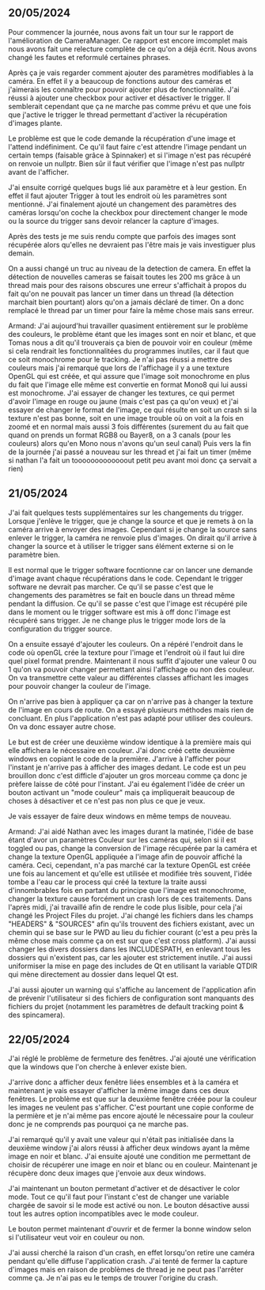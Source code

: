 ## 20/05/2024

Pour commencer la journée, nous avons fait un tour sur le rapport de l'amélioration de CameraManager. Ce rapport est encore imcomplet mais nous avons fait une relecture complète de ce qu'on a déjà écrit. Nous avons changé les fautes et reformulé certaines phrases.

Après ça je vais regarder comment ajouter des paramètres modifiables à la caméra. En effet il y a beaucoup de fonctions autour des caméras et j'aimerais les connaître pour pouvoir ajouter plus de fonctionnalité. J'ai réussi à ajouter une checkbox pour activer et désactiver le trigger. Il semblerait cependant que ça ne marche pas comme prévu et que une fois que j'active le trigger le thread permettant d'activer la récupération d'images plante.  

Le problème est que le code demande la récupération d'une image et l'attend indéfiniment. Ce qu'il faut faire c'est attendre l'image pendant un certain temps (faisable grâce à Spinnaker) et si l'image n'est pas récupéré on renvoie un nullptr. Bien sûr il faut vérifier que l'image n'est pas nullptr avant de l'afficher.  

J'ai ensuite corrigé quelques bugs lié aux paramètre et à leur gestion. En effet il faut ajouter Trigger à tout les endroit où les paramètres sont mentionné. J'ai finalement ajouté un changement des paramètres des caméras lorsqu'on coche la checkbox pour directement changer le mode ou la source du trigger sans devoir relancer la capture d'images.

Après des tests je me suis rendu compte que parfois des images sont récupérée alors qu'elles ne devraient pas l'être mais je vais investiguer plus demain. 

On a aussi changé un truc au niveau de la detection de camera. En effet la détection de nouvelles cameras se faisait toutes les 200 ms grâce à un thread mais pour des raisons obscures une erreur s'affichait à propos du fait qu'on ne pouvait pas lancer un timer dans un thread (la détection marchait bien pourtant) alors qu'on a jamais déclaré de timer. On a donc remplacé le thread par un timer pour faire la même chose mais sans erreur.

Armand:
J'ai aujourd'hui travailler quasiment entièrement sur le problème des couleurs, le problème étant que les images sont en noir et blanc, et que Tomas nous a dit qu'il trouverais ça bien de pouvoir voir en couleur (même si cela rendrait les fonctionnalitées du programmes inutiles, car il faut que ce soit monochrome pour le tracking. Je n'ai pas réussi a mettre des couleurs mais j'ai remarqué que lors de l'affichage il y a une texture OpenGL qui est créée, et qui assure que l'image soit monochrome en plus du fait que l'image elle même est convertie en format Mono8 qui lui aussi est monochrome.
J'ai essayer de changer les textures, ce qui permet d'avoir l'image en rouge ou jaune (mais c'est pas ça qu'on veux) et j'ai essayer de changer le format de l'image, ce qui résulte en soit un crash si la texture n'est pas bonne, soit en une image trouble où on voit a la fois en zoomé et en normal mais aussi 3 fois différentes (surement du au fait que quand on prends un format RGB8 ou Bayer8, on a 3 canals (pour les couleurs) alors qu'en Mono nous n'avons qu'un seul canal)
Puis vers la fin de la journée j'ai passé a nouveau sur les thread et j'ai fait un timer (même si nathan l'a fait un tooooooooooooout petit peu avant moi donc ça servait a rien)

## 21/05/2024

J'ai fait quelques tests supplémentaires sur les changements du trigger. Lorsque j'enlève le trigger, que je change la source et que je remets à on la caméra arrive à envoyer des images. Cependant si je change la source sans enlever le trigger, la caméra ne renvoie plus d'images. On dirait qu'il arrive à changer la source et à utiliser le trigger sans élément externe si on le paramètre bien.

Il est normal que le trigger software focntionne car on lancer une demande d'image avant chaque récupérations dans le code. Cependant le trigger software ne devrait pas marcher. Ce qu'il se passe c'est que le changements des paramètres se fait en boucle dans un thread même pendant la diffusion. Ce qu'il se passe c'est que l'image est récupéré pile dans le moment ou le trigger software est mis à off donc l'image est récupéré sans trigger. Je ne change plus le trigger mode lors de la configuration du trigger source.

On a ensuite essayé d'ajouter les couleurs. On a répéré l'endroit dans le code où openGL crée la texture pour l'image et l'endroit où il faut lui dire quel pixel format prendre. Maintenant il nous suffit d'ajouter une valeur 0 ou 1 qu'on va pouvoir changer permettant ainsi l'affichage ou non des couleur. On va transmettre cette valeur au différentes classes affichant les images pour pouvoir changer la couleur de l'image.

On n'arrive pas bien à appliquer ça car on n'arrive pas à changer la texture de l'image en cours de route. On a essayé plusieurs méthodes mais rien de concluant. En plus l'application n'est pas adapté pour utiliser des couleurs. On va donc essayer autre chose.

Le but est de créer une deuxième window identique à la première mais qui elle affichera le nécessaire en couleur. J'ai donc créé cette deuxième windows en copiant le code de la première. J'arrive à l'afficher pour l'instant je n'arrive pas à afficher des images dedant. Le code est un peu brouillon donc c'est difficle d'ajouter un gros morceau comme ça donc je prèfere laisse de côté pour l'instant. J'ai eu également l'idée de créer un bouton activant un "mode couleur" mais ça impliquerait beaucoup de choses à désactiver et ce n'est pas non plus ce que je veux.

Je vais essayer de faire deux windows en même temps de nouveau.

Armand:
J'ai aidé Nathan avec les images durant la matinée, l'idée de base étant d'avor un paramètres Couleur sur les caméras qui, selon si il est toggled ou pas, change la conversion de l'image récupérée par la caméra et change la texture OpenGL appliquée a l'image afin de pouvoir affiché la caméra.
Ceci, cependant, n'a pas marché car la texture OpenGL est créée une fois au lancement et qu'elle est utilisée et modifiée très souvent, l'idée tombe a l'eau car le process qui créé la texture la traite aussi d'innombrables fois en partant du principe que l'image est monochrome, changer la texture cause forcément un crash lors de ces traitements.
Dans l'après midi, j'ai travaillé afin de rendre le code plus lisible, pour cela j'ai changé les Project Files du projet.
J'ai changé les fichiers dans les champs "HEADERS" & "SOURCES" afin qu'ils trouvent des fichiers existant, avec un chemin qui se base sur le PWD au lieu du fichier courant (c'est a peu près la même chose mais comme ça on est sur que c'est cross platform).
J'ai aussi changer les divers dossiers dans les INCLUDESPATH, en enlevant tous les dossiers qui n'existent pas, car les ajouter est strictement inutile. J'ai aussi uniformiser la mise en page des includes de Qt en utilisant la variable QTDIR qui mène directement au dossier dans lequel Qt est.

J'ai aussi ajouter un warning qui s'affiche au lancement de l'application afin de prévenir l'utilisateur si des fichiers de configuration sont manquants des fichiers du projet (notamment les paramètres de default tracking point & des spincamera).

## 22/05/2024

J'ai réglé le problème de fermeture des fenêtres. J'ai ajouté une vérification que la windows que l'on cherche à enlever existe bien.

J'arrive donc a afficher deux fenêtre liées ensembles et à la caméra et maintenant je vais essayer d'afficher la même image dans ces deux fenêtres. Le problème est que sur la deuxième fenêtre créée pour la couleur les images ne veulent pas s'afficher. C'est pourtant une copie conforme de la permière et je n'ai même pas encore ajouté le nécessaire pour la couleur donc je ne comprends pas pourquoi ça ne marche pas.


J'ai remarqué qu'il y avait une valeur qui n'était pas initialisée dans la deuxième window j'ai alors réussi à afficher deux windows ayant la même image en noir et blanc. J'ai ensuite ajouté une condition me permettant de choisir de récupérer une image en noir et blanc ou en couleur. Maintenant je récupère donc deux images que j'envoie aux deux windows.

J'ai maintenant un bouton permetant d'activer et de désactiver le color mode. Tout ce qu'il faut pour l'instant c'est de changer une variable chargée de savoir si le mode est activé ou non. Le bouton désactive aussi tout les autres option incompatibles avec le mode couleur.

Le bouton permet maintenant d'ouvrir et de fermer la bonne window selon si l'utilisateur veut voir en couleur ou non.

J'ai aussi cherché la raison d'un crash, en effet lorsqu'on retire une caméra pendant qu'elle diffuse l'application crash. J'ai tenté de fermer la capture d'images mais en raison de problèmes de thread je ne peut pas l'arrêter comme ça. Je n'ai pas eu le temps de trouver l'origine du crash.